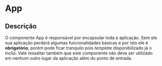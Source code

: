 # App

## Descrição

O componente App é responsável por encapsular toda a aplicação. Sem ele sua aplicação perderá algumas funcionalidades básicas e por isto ele é **obrigatório**, porém pode ficar tranquilo pois *template* disponibilizado já o inclui. Vale ressaltar também que este componente não deve ser utilizado em nenhum outro lugar da aplicação além do ponto de entrada.

<!-- @example ./example/Example.html -->

